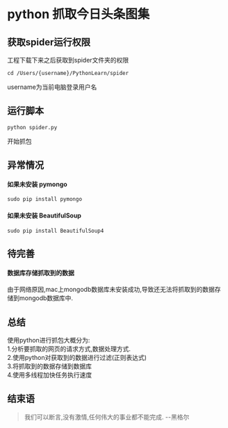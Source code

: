 # python 抓取今日头条图集

## 获取spider运行权限
工程下载下来之后获取到spider文件夹的权限
```
cd /Users/{username}/PythonLearn/spider
```
username为当前电脑登录用户名

## 运行脚本
```
python spider.py
```
开始抓包

## 异常情况

#### 如果未安装 pymongo

```
sudo pip install pymongo
```

#### 如果未安装 BeautifulSoup

```
sudo pip install BeautifulSoup4
```

## 待完善

#### 数据库存储抓取到的数据
由于网络原因,mac上mongodb数据库未安装成功,导致还无法将抓取到的数据存储到mongodb数据库中.


## 总结
使用python进行抓包大概分为:<br />
1.分析要抓取的网页的请求方式,数据处理方式.<br />
2.使用python对获取到的数据进行过滤(正则表达式)<br />
3.将抓取到的数据存储到数据库<br />
4.使用多线程加快任务执行速度<br />

## 结束语

>我们可以断言,没有激情,任何伟大的事业都不能完成. --黑格尔
